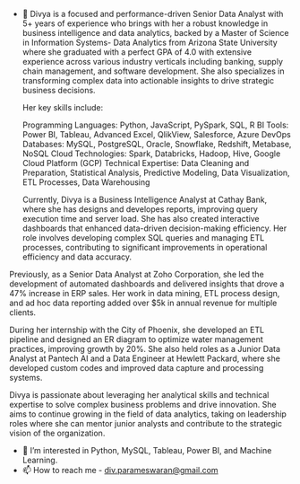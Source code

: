 - 👋 Divya is a focused and performance-driven Senior Data Analyst with 5+ years of experience who brings with her a robust knowledge in business intelligence and data analytics, backed by a Master of Science in Information Systems- Data Analytics from Arizona State University where she graduated with a perfect GPA of 4.0 with extensive experience across various industry verticals including banking, supply chain management, and software development. She also specializes in transforming complex data into actionable insights to drive strategic business decisions.

   Her key skills include:

   Programming Languages: Python, JavaScript, PySpark, SQL, R
   BI Tools: Power BI, Tableau, Advanced Excel, QlikView, Salesforce, Azure DevOps
   Databases: MySQL, PostgreSQL, Oracle, Snowflake, Redshift, Metabase, NoSQL
   Cloud Technologies: Spark, Databricks, Hadoop, Hive, Google Cloud Platform (GCP)
   Technical Expertise: Data Cleaning and Preparation, Statistical Analysis, Predictive Modeling, Data Visualization, ETL Processes, Data Warehousing


  Currently, Divya is a Business Intelligence Analyst at Cathay Bank, where she has designs and developes reports, improving query execution time and server load. She has also created interactive dashboards that enhanced data-driven decision-making efficiency. Her role 
  involves developing complex SQL queries and managing ETL processes, contributing to significant improvements in operational efficiency and data accuracy.

 Previously, as a Senior Data Analyst at Zoho Corporation, she led the development of automated dashboards and delivered insights that drove a 47% increase in ERP sales. Her work in data mining, ETL process design, and ad hoc data reporting added over $5k in annual 
 revenue for multiple clients.

 During her internship with the City of Phoenix, she developed an ETL pipeline and designed an ER diagram to optimize water management practices, improving growth by 20%. She also held roles as a Junior Data Analyst at Pantech AI and a Data Engineer at Hewlett Packard, 
 where she developed custom codes and improved data capture and processing systems.

 Divya is passionate about leveraging her analytical skills and technical expertise to solve complex business problems and drive innovation. She aims to continue growing in the field of data analytics, taking on leadership roles where she can mentor junior analysts and 
 contribute to the strategic vision of the organization. 


- 👀 I’m interested in Python, MySQL, Tableau, Power BI, and Machine Learning.
- 📫 How to reach me - div.parameswaran@gmail.com

<!---
DivyaParam/DivyaParam is a ✨ special ✨ repository because its `README.md` (this file) appears on your GitHub profile.
You can click the Preview link to take a look at your changes.
--->
